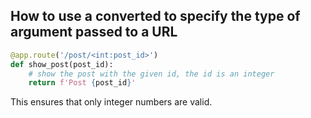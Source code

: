 ## How to use a converted to specify the type of argument passed to a URL

```py
@app.route('/post/<int:post_id>')
def show_post(post_id):
    # show the post with the given id, the id is an integer
    return f'Post {post_id}'
```
This ensures that only integer numbers are valid.